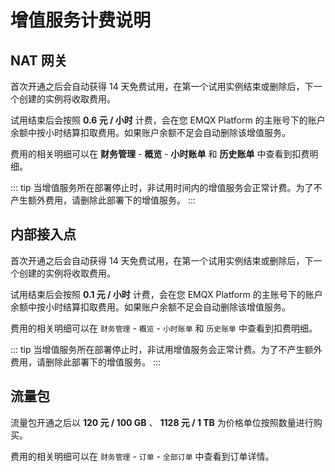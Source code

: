# 增值服务计费说明

## NAT 网关

首次开通之后会自动获得 14 天免费试用，在第一个试用实例结束或删除后，下一个创建的实例将收取费用。

试用结束后会按照 **0.6 元 / 小时** 计费，会在您 EMQX Platform 的主账号下的账户余额中按小时结算扣取费用。如果账户余额不足会自动删除该增值服务。

费用的相关明细可以在 **财务管理** - **概览** - **小时账单** 和 **历史账单** 中查看到扣费明细。

::: tip
当增值服务所在部署停止时，非试用时间内的增值服务会正常计费。为了不产生额外费用，请删除此部署下的增值服务。
:::

## 内部接入点

首次开通之后会自动获得 14 天免费试用，在第一个试用实例结束或删除后，下一个创建的实例将收取费用。

试用结束后会按照 **0.1 元 / 小时** 计费，会在您 EMQX Platform 的主账号下的账户余额中按小时结算扣取费用。如果账户余额不足会自动删除该增值服务。

费用的相关明细可以在 `财务管理` - `概览` - `小时账单` 和 `历史账单` 中查看到扣费明细。

::: tip
当增值服务所在部署停止时，非试用增值服务会正常计费。为了不产生额外费用，请删除此部署下的增值服务。
:::

## 流量包

流量包开通之后以 **120 元 / 100 GB** 、 **1128 元 / 1 TB** 为价格单位按照数量进行购买。

费用的相关明细可以在 `财务管理` - `订单` - `全部订单` 中查看到订单详情。
